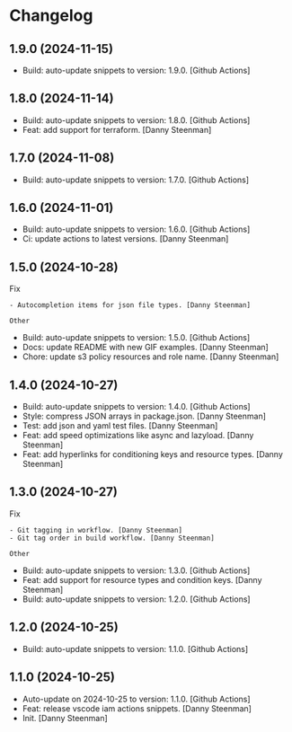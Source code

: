 Changelog
=========


1.9.0 (2024-11-15)
------------------
- Build: auto-update snippets to version: 1.9.0. [Github Actions]


1.8.0 (2024-11-14)
------------------
- Build: auto-update snippets to version: 1.8.0. [Github Actions]
- Feat: add support for terraform. [Danny Steenman]


1.7.0 (2024-11-08)
------------------
- Build: auto-update snippets to version: 1.7.0. [Github Actions]


1.6.0 (2024-11-01)
------------------
- Build: auto-update snippets to version: 1.6.0. [Github Actions]
- Ci: update actions to latest versions. [Danny Steenman]


1.5.0 (2024-10-28)
------------------

Fix
~~~
- Autocompletion items for json file types. [Danny Steenman]

Other
~~~~~
- Build: auto-update snippets to version: 1.5.0. [Github Actions]
- Docs: update README with new GIF examples. [Danny Steenman]
- Chore: update s3 policy resources and role name. [Danny Steenman]


1.4.0 (2024-10-27)
------------------
- Build: auto-update snippets to version: 1.4.0. [Github Actions]
- Style: compress JSON arrays in package.json. [Danny Steenman]
- Test: add json and yaml test files. [Danny Steenman]
- Feat: add speed optimizations like async and lazyload. [Danny
  Steenman]
- Feat: add hyperlinks for conditioning keys and resource types. [Danny
  Steenman]


1.3.0 (2024-10-27)
------------------

Fix
~~~
- Git tagging in workflow. [Danny Steenman]
- Git tag order in build workflow. [Danny Steenman]

Other
~~~~~
- Build: auto-update snippets to version: 1.3.0. [Github Actions]
- Feat: add support for resource types and condition keys. [Danny
  Steenman]
- Build: auto-update snippets to version: 1.2.0. [Github Actions]


1.2.0 (2024-10-25)
------------------
- Build: auto-update snippets to version: 1.1.0. [Github Actions]


1.1.0 (2024-10-25)
------------------
- Auto-update on 2024-10-25 to version: 1.1.0. [Github Actions]
- Feat: release vscode iam actions snippets. [Danny Steenman]
- Init. [Danny Steenman]


